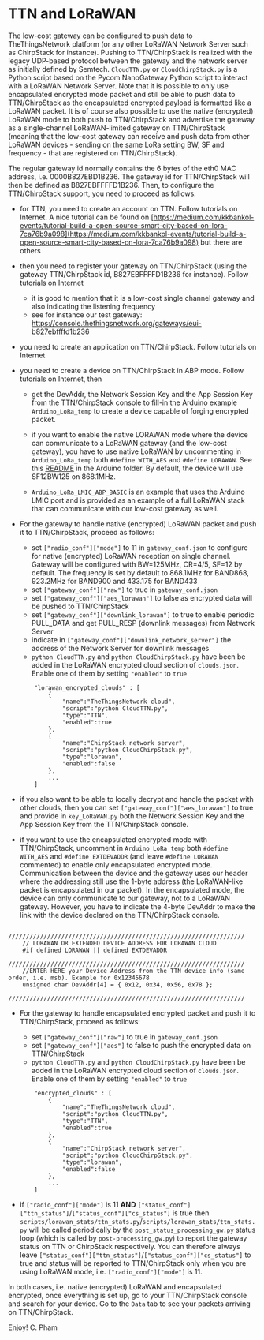 TTN and LoRaWAN
===============

The low-cost gateway can be configured to push data to TheThingsNetwork platform (or any other LoRaWAN Network Server such as ChirpStack for instance). Pushing to TTN/ChirpStack is realized with the legacy UDP-based protocol between the gateway and the network server as initially defined by Semtech. `CloudTTN.py` or `CloudChirpStack.py` is a Python script based on the Pycom NanoGateway Python script to interact with a LoRaWAN Network Server. Note that it is possible to only use encapsulated encrypted mode packet and still be able to push data to TTN/ChirpStack as the encapsulated encrypted payload is formatted like a LoRaWAN packet. It is of course also possible to use the native (encrypted) LoRaWAN mode to both push to TTN/ChirpStack and advertise the gateway as a single-channel LoRaWAN-limited gateway on TTN/ChirpStack (meaning that the low-cost gateway can receive and push data from other LoRaWAN devices - sending on the same LoRa setting BW, SF and frequency - that are registered on TTN/ChirpStack).

The regular gateway id normally contains the 6 bytes of the eth0 MAC address, i.e. 0000B827EBD1B236. The gateway id for TTN/ChirpStack will then be defined as B827EBFFFFD1B236. Then, to configure the TTN/ChirpStack support, you need to proceed as follows:

- for TTN, you need to create an account on TTN. Follow tutorials on Internet. A nice tutorial can be found on [https://medium.com/kkbankol-events/tutorial-build-a-open-source-smart-city-based-on-lora-7ca76b9a098](https://medium.com/kkbankol-events/tutorial-build-a-open-source-smart-city-based-on-lora-7ca76b9a098) but there are others

- then you need to register your gateway on TTN/ChirpStack (using the gateway TTN/ChirpStack id, B827EBFFFFD1B236 for instance). Follow tutorials on Internet
	- it is good to mention that it is a low-cost single channel gateway and also indicating the listening frequency
	- see for instance our test gateway: https://console.thethingsnetwork.org/gateways/eui-b827ebffffd1b236
	
- you need to create an application on TTN/ChirpStack. Follow tutorials on Internet

- you need to create a device on TTN/ChirpStack in ABP mode. Follow tutorials on Internet, then

	- get the DevAddr, the Network Session Key and the App Session Key from the TTN/ChirpStack console to fill-in the Arduino example `Arduino_LoRa_temp` to create a device capable of forging encrypted packet.

	- if you want to enable the native LORAWAN mode where the device can communicate to a LoRaWAN gateway (and the low-cost gateway), you have to use native LoRaWAN by uncommenting in `Arduino_LoRa_temp` both `#define WITH_AES` and `#define LORAWAN`. See this [README](https://github.com/CongducPham/LowCostLoRaGw/tree/master/Arduino#lorawan-example-and-support) in the Arduino folder. By default, the device will use SF12BW125 on 868.1MHz.

	- `Arduino_LoRa_LMIC_ABP_BASIC` is an example that uses the Arduino LMIC port and is provided as an example of a full LoRaWAN stack that can communicate with our low-cost gateway as well.

- For the gateway to handle native (encrypted) LoRaWAN packet and push it to TTN/ChirpStack, proceed as follows:
	- set `["radio_conf"]["mode"]` to 11 in `gateway_conf.json` to configure for native (encrypted) LoRaWAN reception on single channel. Gateway will be configured with BW=125MHz, CR=4/5, SF=12 by default. The frequency is set by default to 868.1MHz for BAND868, 923.2MHz for BAND900 and 433.175 for BAND433
	- set `["gateway_conf"]["raw"]` to true in `gateway_conf.json` 
	- set `["gateway_conf"]["aes_lorawan"]` to false as encrypted data will be pushed to TTN/ChirpStack
	- set `["gateway_conf"]["downlink_lorawan"]` to true to enable periodic PULL_DATA and get PULL_RESP (downlink messages) from Network Server
	- indicate in `["gateway_conf"]["downlink_network_server"]` the address of the Network Server for downlink messages 
	- `python CloudTTN.py` and `python CloudChirpStack.py` have been be added in the LoRaWAN encrypted cloud section of `clouds.json`. Enable one of them by setting `"enabled"` to `true`

	```
		"lorawan_encrypted_clouds" : [
			{	
				"name":"TheThingsNetwork cloud",
				"script":"python CloudTTN.py",
				"type":"TTN",			
				"enabled":true			
			},
			{	
				"name":"ChirpStack network server",
				"script":"python CloudChirpStack.py",
				"type":"lorawan",			
				"enabled":false
			},				
			...	
		]
	```	

- if you also want to be able to locally decrypt and handle the packet with other clouds, then you can set `["gateway_conf"]["aes_lorawan"]` to true and provide in `key_LoRaWAN.py` both the Network Session Key and the App Session Key from the TTN/ChirpStack console. 

- if you want to use the encapsulated encrypted mode with TTN/ChirpStack, uncomment in `Arduino_LoRa_temp` both `#define WITH_AES` and `#define EXTDEVADDR` (and leave `#define LORAWAN` commented) to enable only encapsulated encrypted mode. Communication between the device and the gateway uses our header where the addressing still use the 1-byte address (the LoRaWAN-like packet is encapsulated in our packet). In the encapsulated mode, the device can only communicate to our gateway, not to a LoRaWAN gateway. However, you have to indicate the 4-byte DevAddr to make the link with the device declared on the TTN/ChirpStack console. 

```
	///////////////////////////////////////////////////////////////////
	// LORAWAN OR EXTENDED DEVICE ADDRESS FOR LORAWAN CLOUD
	#if defined LORAWAN || defined EXTDEVADDR
	///////////////////////////////////////////////////////////////////
	//ENTER HERE your Device Address from the TTN device info (same order, i.e. msb). Example for 0x12345678
	unsigned char DevAddr[4] = { 0x12, 0x34, 0x56, 0x78 };
	///////////////////////////////////////////////////////////////////
```

- For the gateway to handle encapsulated encrypted packet and push it to TTN/ChirpStack, proceed as follows:
	- set `["gateway_conf"]["raw"]` to true in `gateway_conf.json` 
	- set `["gateway_conf"]["aes"]` to false to push the encrypted data on TTN/ChirpStack	
	- `python CloudTTN.py` and `python CloudChirpStack.py` have been be added in the LoRaWAN encrypted cloud section of `clouds.json`. Enable one of them by setting `"enabled"` to `true`

	```
		"encrypted_clouds" : [
			{	
				"name":"TheThingsNetwork cloud",
				"script":"python CloudTTN.py",
				"type":"TTN",			
				"enabled":true			
			},
			{	
				"name":"ChirpStack network server",
				"script":"python CloudChirpStack.py",
				"type":"lorawan",			
				"enabled":false
			},				
			...	
		]
	```	

- if `["radio_conf"]["mode"]` is 11 **AND** `["status_conf"]["ttn_status"]`/`["status_conf"]["cs_status"]` is true then `scripts/lorawan_stats/ttn_stats.py`/`scripts/lorawan_stats/ttn_stats.py` will be called periodically by the `post_status_processing_gw.py` status loop (which is called by `post-processing_gw.py`) to report the gateway status on TTN or ChirpStack respectively. You can therefore always leave `["status_conf"]["ttn_status"]`/`["status_conf"]["cs_status"]` to true and status will be reported to TTN/ChirpStack only when you are using LoRaWAN mode, i.e. `["radio_conf"]["mode"]` is 11.

In both cases, i.e. native (encrypted) LoRaWAN and encapsulated encrypted, once everything is set up, go to your TTN/ChirpStack console and search for your device. Go to the `Data` tab to see your packets arriving on TTN/ChirpStack.

Enjoy!
C. Pham 
